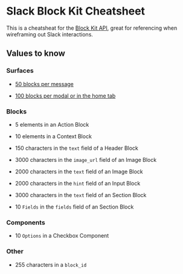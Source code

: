 # Slack Block Kit Cheatsheet
This is a cheatsheat for the [Block Kit API](https://api.slack.com/block-kit), great for referencing when wireframing out Slack interactions.

## Values to know

### Surfaces

- [50 blocks per message](https://api.slack.com/reference/block-kit/blocks#:~:text=You%20can%20include%20up%20to,in%20modals%20or%20home%20tabs.)

- [100 blocks per modal or in the home tab](https://api.slack.com/reference/block-kit/blocks#:~:text=You%20can%20include%20up%20to,in%20modals%20or%20home%20tabs.)

### Blocks

- 5 elements in an Action Block

- 10 elements in a Context Block

- 150 characters in the `text` field of a Header Block

- 3000 characters in the `image_url` field of an Image Block

- 2000 characters in the `text` field of an Image Block

- 2000 characters in the `hint` field of an Input Block

- 3000 characters in the `text` field of an Section Block

- 10 `Fields` in the `fields` field of an Section Block

### Components

- 10 `Options` in a Checkbox Component

### Other

- 255 characters in a `block_id`
